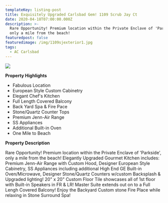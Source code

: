 ```yaml
---
templateKey: listing-post
title: Exquisitely Upgraded Carlsbad Gem! 1109 Scrub Jay Ct
date: 2020-04-18T07:00:00.000Z
description: >-
  Rare Opportunity! Premium location within the Private Enclave of 'Parkside',
  only a mile from the beach!
featuredpost: false
featuredimage: /img/1109sjexterior1.jpg
tags:
  - AC Carlsbad
---
```

![](/img/1109sjkit4.jpg)

**Property Highlights**

* Fabulous Location
* European Style Custom Cabinetry
* Elegant Chef's Kitchen
* Full Length Covered Balcony
* Back Yard Spa & Fire Pace
* Stone/Quartz Counter Tops
* Premium Jenn-Air Range
* SS Appliances
* Additional Built-in Oven
* One Mile to Beach

**Property Description**

Rare Opportunity! Premium location within the Private Enclave of 'Parkside', only a mile from the beach! Elegantly Upgraded Gourmet Kitchen includes:  Premium Jenn-Air Range with Custom Hood, Designer European Style Cabinetry, SS Appliances including additional High End GE Built-in Oven/Microwave, Designer Stone/Quartz Counters w/custom Backsplash & Upgraded lighting! 20" x 20" Custom Floor Tile showcases all of 1st floor with Built-in Speakers in FR & LR! Master Suite extends out on to a Full Lengh Covered Balcony! Enjoy the Backyard Custom stone Fire Place while relaxing in Stone Surround Spa!
